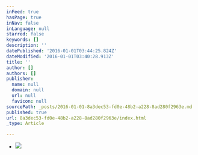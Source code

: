 ```yaml
---
inFeed: true
hasPage: true
inNav: false
inLanguage: null
starred: false
keywords: []
description: ''
datePublished: '2016-01-01T03:44:25.824Z'
dateModified: '2016-01-01T03:40:28.913Z'
title: ''
author: []
authors: []
publisher:
  name: null
  domain: null
  url: null
  favicon: null
sourcePath: _posts/2016-01-01-8a3dec53-fd0e-48b2-a228-8ad280f2963e.md
published: true
url: 8a3dec53-fd0e-48b2-a228-8ad280f2963e/index.html
_type: Article

---
```

* ![](https://the-grid-user-content.s3-us-west-2.amazonaws.com/b42de30f-645e-45ae-a4ce-d31d1e476a13.jpg)